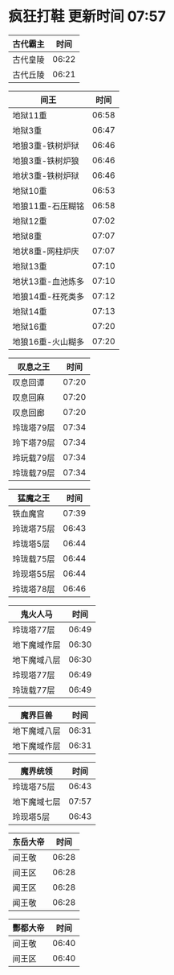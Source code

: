 # 疯狂打鞋 更新时间 07:57

| 古代霸主   | 时间    |
|--------|-------|
| 古代皇陵 | 06:22 |
| 古代丘陵 | 06:21 |

| 间王   | 时间    |
|--------|-------|
| 地狱11重 | 06:58 |
| 地狱3重 | 06:47 |
| 地狼3重-铁树炉狱 | 06:46 |
| 地狼3重-铁树炉狼 | 06:46 |
| 地状3重-铁树炉狱 | 06:46 |
| 地狱10重 | 06:53 |
| 地狼11重-石压糊铭 | 06:58 |
| 地狱12重 | 07:02 |
| 地狱8重 | 07:07 |
| 地状8重-网柱炉庆 | 07:07 |
| 地狱13重 | 07:10 |
| 地状13重-血池炼多 | 07:10 |
| 地狼14重-枉死类多 | 07:12 |
| 地狱14重 | 07:13 |
| 地狱16重 | 07:20 |
| 地狼16重-火山糊多 | 07:20 |

| 叹息之王   | 时间    |
|--------|-------|
| 叹息回谭 | 07:20 |
| 叹息回麻 | 07:20 |
| 叹息回廊 | 07:20 |
| 玲珑塔79层 | 07:34 |
| 玲下塔79层 | 07:34 |
| 玲玩载79层 | 07:34 |
| 玲珑载79层 | 07:34 |

| 猛魔之王   | 时间    |
|--------|-------|
| 铁血魔宫 | 07:39 |
| 玲珑塔75层 | 06:43 |
| 玲珑塔5层 | 06:44 |
| 玲珑载75层 | 06:44 |
| 玲现塔55层 | 06:44 |
| 玲珑塔78层 | 06:46 |

| 鬼火人马   | 时间    |
|--------|-------|
| 玲珑塔77层 | 06:49 |
| 地下魔域作层 | 06:30 |
| 地下魔域八层 | 06:30 |
| 玲现塔77层 | 06:49 |
| 玲珑载77层 | 06:49 |

| 魔界巨兽   | 时间    |
|--------|-------|
| 地下魔域八层 | 06:31 |
| 地下魔域作层 | 06:31 |

| 魔界统领   | 时间    |
|--------|-------|
| 玲珑塔75层 | 06:43 |
| 地下魔域七层 | 07:57 |
| 玲现塔5层 | 06:43 |

| 东岳大帝   | 时间    |
|--------|-------|
| 间王敬 | 06:28 |
| 间王区 | 06:28 |
| 闻王区 | 06:28 |
| 闻王敬 | 06:28 |

| 酆都大帝   | 时间    |
|--------|-------|
| 间王敬 | 06:40 |
| 间王区 | 06:40 |